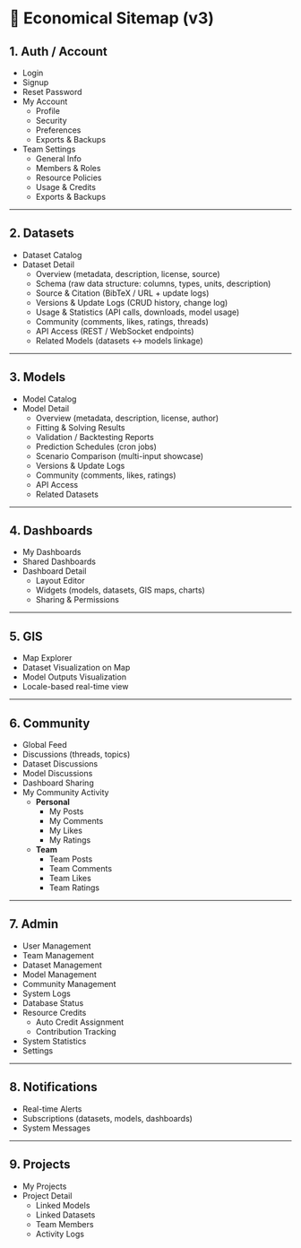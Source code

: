 # 📂 Economical Sitemap (v3)

## 1. Auth / Account
- Login
- Signup
- Reset Password
- My Account
  - Profile
  - Security
  - Preferences
  - Exports & Backups
- Team Settings
  - General Info
  - Members & Roles
  - Resource Policies
  - Usage & Credits
  - Exports & Backups

---

## 2. Datasets
- Dataset Catalog
- Dataset Detail
  - Overview (metadata, description, license, source)
  - Schema (raw data structure: columns, types, units, description)
  - Source & Citation (BibTeX / URL + update logs)
  - Versions & Update Logs (CRUD history, change log)
  - Usage & Statistics (API calls, downloads, model usage)
  - Community (comments, likes, ratings, threads)
  - API Access (REST / WebSocket endpoints)
  - Related Models (datasets ↔ models linkage)

---

## 3. Models
- Model Catalog
- Model Detail
  - Overview (metadata, description, license, author)
  - Fitting & Solving Results
  - Validation / Backtesting Reports
  - Prediction Schedules (cron jobs)
  - Scenario Comparison (multi-input showcase)
  - Versions & Update Logs
  - Community (comments, likes, ratings)
  - API Access
  - Related Datasets

---

## 4. Dashboards
- My Dashboards
- Shared Dashboards
- Dashboard Detail
  - Layout Editor
  - Widgets (models, datasets, GIS maps, charts)
  - Sharing & Permissions

---

## 5. GIS
- Map Explorer
- Dataset Visualization on Map
- Model Outputs Visualization
- Locale-based real-time view

---

## 6. Community
- Global Feed
- Discussions (threads, topics)
- Dataset Discussions
- Model Discussions
- Dashboard Sharing
- My Community Activity
  - **Personal**
    - My Posts
    - My Comments
    - My Likes
    - My Ratings
  - **Team**
    - Team Posts
    - Team Comments
    - Team Likes
    - Team Ratings

---

## 7. Admin
- User Management
- Team Management
- Dataset Management
- Model Management
- Community Management
- System Logs
- Database Status
- Resource Credits
  - Auto Credit Assignment
  - Contribution Tracking
- System Statistics
- Settings

---

## 8. Notifications
- Real-time Alerts
- Subscriptions (datasets, models, dashboards)
- System Messages

---

## 9. Projects
- My Projects
- Project Detail
  - Linked Models
  - Linked Datasets
  - Team Members
  - Activity Logs
